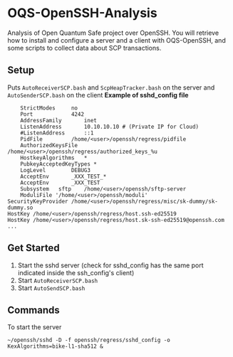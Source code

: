 # OQS-OpenSSH-Analysis
Analysis of Open Quantum Safe project over OpenSSH. You will retrieve how to install and configure a server and a client with OQS-OpenSSH, and some scripts to collect data about SCP transactions.
## Setup
Puts `AutoReceiverSCP.bash` and `ScpHeapTracker.bash` on the server and `AutoSenderSCP.bash` on the client
**Example of sshd_config file**
```
	StrictModes		no
	Port			4242
	AddressFamily		inet
	ListenAddress		10.10.10.10 # (Private IP for Cloud)
	#ListenAddress		::1
	PidFile			/home/<user>/openssh/regress/pidfile
	AuthorizedKeysFile	/home/<user>/openssh/regress/authorized_keys_%u
	HostkeyAlgorithms	*
	PubkeyAcceptedKeyTypes *
	LogLevel		DEBUG3
	AcceptEnv		_XXX_TEST_*
	AcceptEnv		_XXX_TEST
	Subsystem	sftp	/home/<user>/openssh/sftp-server
	ModuliFile '/home/<user>/openssh/moduli'
SecurityKeyProvider /home/<user>/openssh/regress/misc/sk-dummy/sk-dummy.so
HostKey /home/<user>/openssh/regress/host.ssh-ed25519
HostKey /home/<user>/openssh/regress/host.sk-ssh-ed25519@openssh.com
...
```
## Get Started
1. Start the sshd server (check for sshd_config has the same port indicated inside the ssh_config's client)
2. Start `AutoReceiverSCP.bash`
3. Start `AutoSendSCP.bash`

## Commands
To start the server
```shell
~/openssh/sshd -D -f openssh/regress/sshd_config -o KexAlgorithms=bike-l1-sha512 &
```
